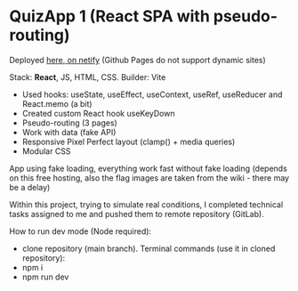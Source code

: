 # QuizApp 1 (React SPA with pseudo-routing)

Deployed [here, on netify](https://vvaasd-quiz-app-1.netlify.app) (Github Pages do not support dynamic sites)

Stack: **React**, JS, HTML, CSS.
Builder: Vite

- Used hooks: useState, useEffect, useContext, useRef, useReducer and React.memo (a bit)
- Created custom React hook useKeyDown
- Pseudo-routing (3 pages)
- Work with data (fake API)
- Responsive Pixel Perfect layout (clamp() + media queries)
- Modular CSS

App using fake loading, everything work fast without fake loading (depends on this free hosting, also the flag images are taken from the wiki - there may be a delay)

Within this project, trying to simulate real conditions, I completed technical tasks assigned to me and pushed them to remote repository (GitLab).

How to run dev mode (Node required):
- clone repository (main branch).
Terminal commands (use it in cloned repository):
- npm i
- npm run dev
